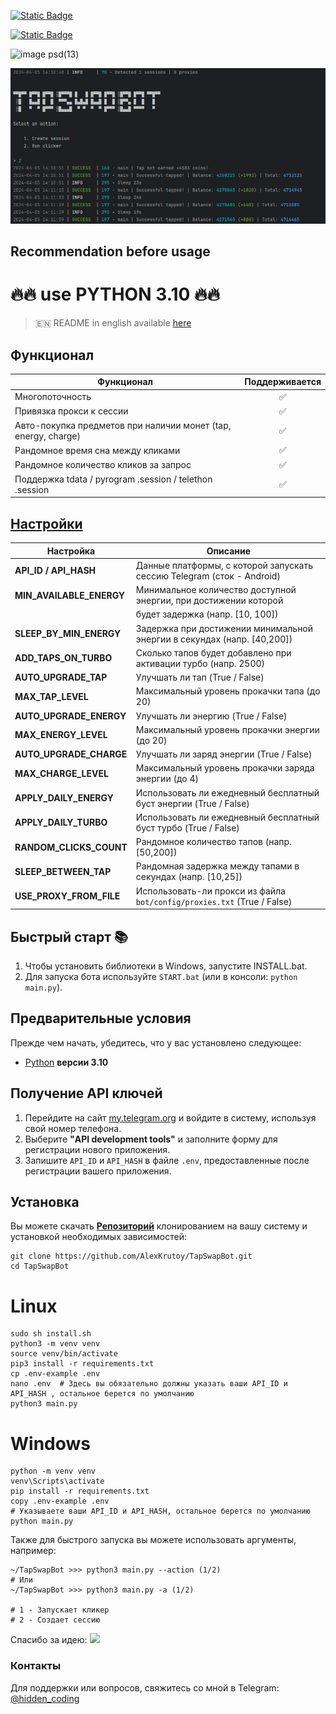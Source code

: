 [![Static Badge](https://img.shields.io/badge/Telegram-Channel-Link?style=for-the-badge&logo=Telegram&logoColor=white&logoSize=auto&color=blue)](https://t.me/hidden_coding)

[![Static Badge](https://img.shields.io/badge/Telegram-Chat-yes?style=for-the-badge&logo=Telegram&logoColor=white&logoSize=auto&color=blue)](https://t.me/hidden_codding_chat)

![image psd(13)](https://github.com/AlexKrutoy/TapSwapBot/assets/73156836/db444c1d-f3ba-47cb-bea7-e8b85f7cd03d)


![img1](.github/images/demo.png)

## Recommendation before usage

# 🔥🔥 use PYTHON 3.10 🔥🔥

> 🇪🇳 README in english available [here](README-EN.md)

## Функционал
| Функционал                                                     | Поддерживается  |
|----------------------------------------------------------------|:---------------:|
| Многопоточность                                                |        ✅        |
| Привязка прокси к сессии                                       |        ✅        |
| Авто-покупка предметов при наличии монет (tap, energy, charge) |        ✅        |
| Рандомное время сна между кликами                              |        ✅        |
| Рандомное количество кликов за запрос                          |        ✅        |
| Поддержка tdata / pyrogram .session / telethon .session        |        ✅        |


## [Настройки](https://github.com/AlexKrutoy/TapSwapBot/blob/main/.env-example)
| Настройка                | Описание                                                                                    |
|--------------------------|---------------------------------------------------------------------------------------------|
| **API_ID / API_HASH**    | Данные платформы, с которой запускать сессию Telegram (сток - Android)                      |
| **MIN_AVAILABLE_ENERGY** | Минимальное количество доступной энергии, при достижении которой                            |
|                          | будет задержка (напр. [10, 100])                                                            |
| **SLEEP_BY_MIN_ENERGY**  | Задержка при достижении минимальной энергии в секундах (напр. [40,200])                     |
| **ADD_TAPS_ON_TURBO**    | Сколько тапов будет добавлено при активации турбо (напр. 2500)                              |
| **AUTO_UPGRADE_TAP**     | Улучшать ли тап (True / False)                                                              |
| **MAX_TAP_LEVEL**        | Максимальный уровень прокачки тапа (до 20)                                                  |
| **AUTO_UPGRADE_ENERGY**  | Улучшать ли энергию (True / False)                                                          |
| **MAX_ENERGY_LEVEL**     | Максимальный уровень прокачки энергии (до 20)                                               |
| **AUTO_UPGRADE_CHARGE**  | Улучшать ли заряд энергии (True / False)                                                    |
| **MAX_CHARGE_LEVEL**     | Максимальный уровень прокачки заряда энергии (до 4)                                         |
| **APPLY_DAILY_ENERGY**   | Использовать ли ежедневный бесплатный буст энергии (True / False)                           |
| **APPLY_DAILY_TURBO**    | Использовать ли ежедневный бесплатный буст турбо (True / False)                             |
| **RANDOM_CLICKS_COUNT**  | Рандомное количество тапов (напр. [50,200])                                                 |
| **SLEEP_BETWEEN_TAP**    | Рандомная задержка между тапами в секундах (напр. [10,25])                                  |
| **USE_PROXY_FROM_FILE**  | Использовать-ли прокси из файла `bot/config/proxies.txt` (True / False)                     |

## Быстрый старт 📚
1. Чтобы установить библиотеки в Windows, запустите INSTALL.bat.
2. Для запуска бота используйте `START.bat` (или в консоли: `python main.py`).

## Предварительные условия
Прежде чем начать, убедитесь, что у вас установлено следующее:
- [Python](https://www.python.org/downloads/) **версии 3.10**

## Получение API ключей
1. Перейдите на сайт [my.telegram.org](https://my.telegram.org) и войдите в систему, используя свой номер телефона.
2. Выберите **"API development tools"** и заполните форму для регистрации нового приложения.
3. Запишите `API_ID` и `API_HASH` в файле `.env`, предоставленные после регистрации вашего приложения.

## Установка
Вы можете скачать [**Репозиторий**](https://github.com/AlexKrutoy/TapSwapBot) клонированием на вашу систему и установкой необходимых зависимостей:
```shell
git clone https://github.com/AlexKrutoy/TapSwapBot.git
cd TapSwapBot
```

# Linux
```shell
sudo sh install.sh
python3 -m venv venv
source venv/bin/activate
pip3 install -r requirements.txt
cp .env-example .env
nano .env  # Здесь вы обязательно должны указать ваши API_ID и API_HASH , остальное берется по умолчанию
python3 main.py
```

# Windows
```shell
python -m venv venv
venv\Scripts\activate
pip install -r requirements.txt
copy .env-example .env
# Указываете ваши API_ID и API_HASH, остальное берется по умолчанию
python main.py
```

Также для быстрого запуска вы можете использовать аргументы, например:
```shell
~/TapSwapBot >>> python3 main.py --action (1/2)
# Или
~/TapSwapBot >>> python3 main.py -a (1/2)

# 1 - Запускает кликер
# 2 - Создает сессию
```


Спасибо за идею:
[<img src="https://img.shields.io/badge/Telegram-%40shamhi-orange">](https://t.me/sho6ot)



### Контакты

Для поддержки или вопросов, свяжитесь со мной в Telegram: [@hidden_coding](https://t.me/hidden_coding)
